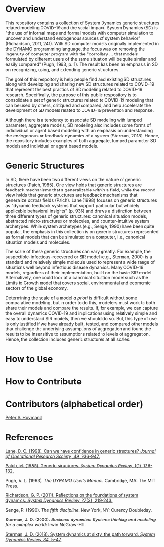# Overview

This repository contains a collection of System Dynamics generic structures related modeling COVID-19 and the social impact. System Dynamics (SD) is "the use of informal maps and formal models with computer simulation to uncover and understand endogenous sources of system behavior" (Richardson, 2011, 241). With SD computer models originally implemented in the [DYNAMO](https://en.wikipedia.org/wiki/DYNAMO_(programming_language)) programming language, the focus was on removing the ingenuity of computer program with the "corrollary ... that models formulated by different users of the same situation will be quite similar and easily compared" (Pugh, 1963, p. 1). The result has been an emphasis in SD on recognizing, using, and extending generic structures. 

The goal of this respoitory is help people find and existing SD structures along with developing and sharing new SD structures related to COVID-19 that represent the best practics of SD modeling related to COVID-19 research. Specifically, the purpose of this public respository is to consolidate a set of generic structures related to COVID-19 modeling that can be used by others, critiqued and compared, and help accelerate the development of SD models related to COVID-19 prevention and response. 

Although there is a tendency to associate SD modeling with lumped parameter, aggregate models, SD modeling also includes some forms of indidividual or agent based modeling with an emphasis on understanding the endogenous or feedback dynamics of a system (Sterman, 2018). Hence, the repository includes examples of both aggregate, lumped parameter SD models and individual or agent based models. 

# Generic Structures
In SD, there have been two different views on the nature of generic structures (Paich, 1985). One view holds that generic structures are feedback mechanisms that a generalizable *within* a field, while the second view holds that generic structures are feedback mechanisms that generalize *across* fields (Paich). Lane (1998) focuses on generic structures as "dynamic feedback systems that support particular but whidely applicable behavioral insights" (p. 936) and draws a distinction between three different types of generic structures: canonical situation models, abstracted micro-structures or molecules, and counter-intuitive system archetypes. While system archetypes (e.g., Senge, 1990) have been quite popular, the emphasis in this collection is on generic structures represented as formal models that can be simulated on a computer, i.e., canonical situation models and molecules. 

The scale of these generic structures can vary greatly. For example, the suspectible-infectious-recovered or SIR model (e.g., Sterman, 2000) is a standard and relatively simple molecule used to represent a wide range of situations well beyond infectious disease dynamics. Many COVID-19 models, regardless of their implementation, build on the basic SIR model. Alternatively, one could look at a canonical situation model such as the Limits to Growth model that covers social, environmental and ecomomic sectors of the global economy. 

Determining the scale of a model *a priori* is difficult without some comparative modeling, but in order to do this, modelers must work to both share their models and compare the results. If, for example, we can capture the overall dynamics COVID-19 and implications using relatively simple and easy to understand SIR models, then we should do so. But, this type of use is only justified if we have already built, tested, and compared other models that challenge the underlying assumptions of aggregation and found the results to be insensitive to assumptions related to levels of aggregation. Hence, the collection includes generic structures at all scales. 

# How to Use



# How to Contribute


# Contributors (alphabetical order)
[Peter S. Hovmand](https://brownschool.wustl.edu/Faculty-and-Research/Pages/Peter-Hovmand.aspx)

# References
[Lane, D. C. (1998). Can we have confidence in generic structures? *Journal of Operational Research Society, 49*, 936-947.](https://www.tandfonline.com/doi/abs/10.1057/palgrave.jors.2600605) 

[Paich, M. (1985). Generic structures. *System Dynamics Review, 1*(1), 126-132.](https://onlinelibrary.wiley.com/doi/abs/10.1002/sdr.4260010111)

Pugh, A. L. (1963). *The DYNAMO User’s Manual*. Cambridge, MA: The MIT Press.

[Richardson, G. P. (2011). Reflections on the foundations of system dynamics. *System Dynamics Review, 27*(3), 219-243.](https://onlinelibrary.wiley.com/doi/abs/10.1002/sdr.462) 

Senge, P. (1990). *The fifth discipline.* New York, NY: Curency Doubleday.

Sterman, J. D. (2000). *Business dynamics: Systems thinking and modeling for a complex world*: Irwin McGraw-Hill.

[Sterman, J. D. (2018). System dynamics at sixty: the path forward. *System Dynamics Review, 34*, 5-47.](https://onlinelibrary.wiley.com/doi/abs/10.1002/sdr.1601)

